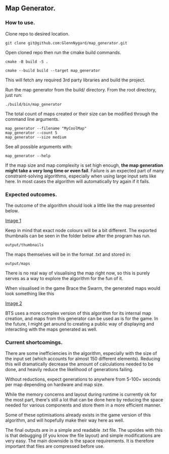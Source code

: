 
## Map Generator.

### How to use.

Clone repo to desired location.
```
git clone git@github.com:GlennNygard/map_generator.git
```

Open cloned repo then run the cmake build commands.
```
cmake -B build -S .
```
```
cmake --build build --target map_generator
```

This will fetch any required 3rd party libraries and build the project.

Run the map generator from the build/ directory. From the root directory, just run:
```
./build/bin/map_generator
```

The total count of maps created or their size can be modified through the command line arguments.
```
map_generator --filename "MyCoolMap"
map_generator --count 5
map_generator --size medium
```

See all possible arguments with:
```
map_generator --help
```


If the map size and map complexity is set high enough, **the map generation might take a very long time or even fail**. Failure is an expected part of many constraint-solving algorithms, especially when using large input sets like here. In most cases the algorithm will automatically try again if it fails.


### Expected outcomes.

The outcome of the algorithm should look a little like the map presented below.

[Image 1](./images/bts_loadout_map_representation_showcase.jpg)

Keep in mind that exact node colours will be a bit different. The exported thumbnails can be seen in the folder below after the program has run.

```
output/thumbnails
```

The maps themselves will be in the format .txt and stored in:
```
output/maps
```


There is no real way of visualising the map right now, so this is purely serves as a way to explore the algorithm for the fun of it.

When visualised in the game Brace the Swarm, the generated maps would look something like this

[Image 2](./images/bts_classic_td_map_above.jpg)

BTS uses a more complex version of this algorithm for its internal map creation, and maps from this generator can be used as is for the game.
In the future, I might get around to creating a public way of displaying and interacting with the maps generated as well.


### Current shortcomings.

There are some inefficiencies in the algorithm, especially with the size of the input set (which accounts for almost 150 different elements). Reducing this will dramatically decrease the amount of calculations needed to be done, and heavily reduce the likelihood of generations failing.

Without reductions, expect generations to anywhere from 5-100+ seconds per map depending on hardware and map size.

While the memory concerns and layout during runtime is currently ok for the most part, there's still a lot that can be done here by reducing the space needed for various components and store them in a more efficient manner.

Some of these optimisations already exists in the game version of this algorithm, and will hopefully make their way here as well.

The final outputs are in a simple and readable .txt file. The upsides with this is that debugging (if you know the file layout) and simple modifications are very easy. The main downside is the space requirements. It is therefore important that files are compressed before use.

